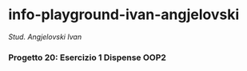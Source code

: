 # info-playground-ivan-angjelovski

_Stud. Angjelovski Ivan_

### Progetto 20: Esercizio 1 Dispense OOP2 
